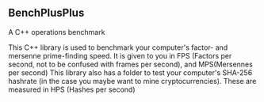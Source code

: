 ## BenchPlusPlus
A C++ operations benchmark

This C++ library is used to benchmark your computer's factor- and mersenne prime-finding speed. It is given to you in FPS (Factors per second, not to be confused with frames per second), and MPS(Mersennes per second)
This library also has a folder to test your computer's SHA-256 hashrate (in the case you maybe want to mine cryptocurrencies). These are measured in HPS (Hashes per second)
